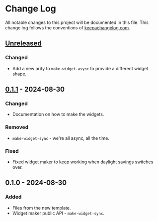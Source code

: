 # Change Log
All notable changes to this project will be documented in this file. This change log follows the conventions of [keepachangelog.com](http://keepachangelog.com/).

## [Unreleased]
### Changed
- Add a new arity to `make-widget-async` to provide a different widget shape.

## [0.1.1] - 2024-08-30
### Changed
- Documentation on how to make the widgets.

### Removed
- `make-widget-sync` - we're all async, all the time.

### Fixed
- Fixed widget maker to keep working when daylight savings switches over.

## 0.1.0 - 2024-08-30
### Added
- Files from the new template.
- Widget maker public API - `make-widget-sync`.

[Unreleased]: https://github.com/lambdaseq/fx/compare/0.1.1...HEAD
[0.1.1]: https://github.com/lambdaseq/fx/compare/0.1.0...0.1.1
